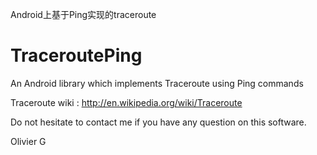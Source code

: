 Android上基于Ping实现的traceroute

TraceroutePing
==============

An Android library which implements Traceroute using Ping commands

Traceroute wiki : http://en.wikipedia.org/wiki/Traceroute

Do not hesitate to contact me if you have any question on this software.

Olivier G
